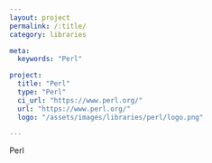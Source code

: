 ```yaml
---
layout: project
permalink: /:title/
category: libraries

meta:
  keywords: "Perl"

project:
  title: "Perl"
  type: "Perl"
  ci_url: "https://www.perl.org/"
  url: "https://www.perl.org/"
  logo: "/assets/images/libraries/perl/logo.png"

---
```

<p>Perl</p>